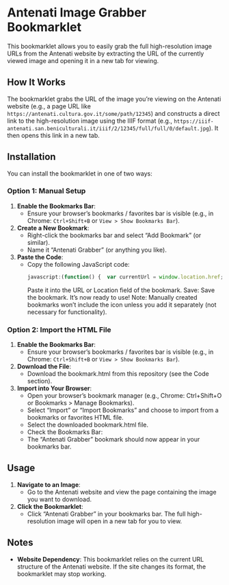 # Antenati Image Grabber Bookmarklet

This bookmarklet allows you to easily grab the full high-resolution image URLs from the Antenati website by extracting the URL of the currently viewed image and opening it in a new tab for viewing.

## How It Works

The bookmarklet grabs the URL of the image you’re viewing on the Antenati website (e.g., a page URL like `https://antenati.cultura.gov.it/some/path/12345`) and constructs a direct link to the high-resolution image using the IIIF format (e.g., `https://iiif-antenati.san.beniculturali.it/iiif/2/12345/full/full/0/default.jpg`). It then opens this link in a new tab.

## Installation

You can install the bookmarklet in one of two ways:

### Option 1: Manual Setup
1. **Enable the Bookmarks Bar**:
   - Ensure your browser’s bookmarks / favorites bar is visible (e.g., in Chrome: `Ctrl+Shift+B` or `View > Show Bookmarks Bar`).
2. **Create a New Bookmark**:
   - Right-click the bookmarks bar and select “Add Bookmark” (or similar).
   - Name it “Antenati Grabber” (or anything you like).
3. **Paste the Code**:
   - Copy the following JavaScript code:
     ```javascript
     javascript:(function() {  var currentUrl = window.location.href;  var lastSegment = currentUrl.match(/\/([^\/]+)\/?$/)[1];  var targetUrl = 'https://iiif-antenati.san.beniculturali.it/iiif/2/' + lastSegment + '/full/full/0/default.jpg';  window.open(targetUrl, '_blank');})();
     ```
     Paste it into the URL or Location field of the bookmark.
Save:
Save the bookmark. It’s now ready to use!
Note: Manually created bookmarks won’t include the icon unless you add it separately (not necessary for functionality).

### Option 2: Import the HTML File
1. **Enable the Bookmarks Bar**:
   - Ensure your browser’s bookmarks / favorites bar is visible (e.g., in Chrome: `Ctrl+Shift+B` or `View > Show Bookmarks Bar`).
2. **Download the File**:
   - Download the bookmark.html from this repository (see the Code section).
3. **Import into Your Browser**:
   - Open your browser’s bookmark manager (e.g., Chrome: Ctrl+Shift+O or Bookmarks > Manage Bookmarks).
   - Select “Import” or “Import Bookmarks” and choose to import from a bookmarks or favorites HTML file.
   - Select the downloaded bookmark.html file.
   - Check the Bookmarks Bar:
   - The “Antenati Grabber” bookmark should now appear in your bookmarks bar.

## Usage
1. **Navigate to an Image**:
   - Go to the Antenati website and view the page containing the image you want to download.
2. **Click the Bookmarklet**:
   - Click “Antenati Grabber” in your bookmarks bar. The full high-resolution image will open in a new tab for you to view. 

## Notes
- **Website Dependency**: This bookmarklet relies on the current URL structure of the Antenati website. If the site changes its format, the bookmarklet may stop working.
